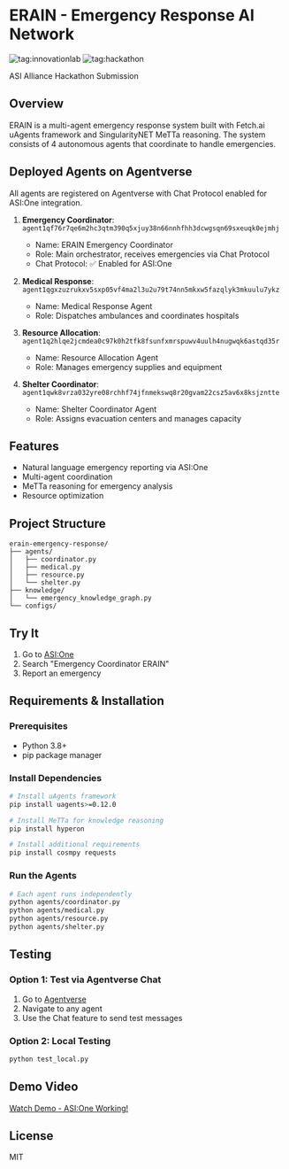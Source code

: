 # ERAIN - Emergency Response AI Network

![tag:innovationlab](https://img.shields.io/badge/innovationlab-3D8BD3)
![tag:hackathon](https://img.shields.io/badge/hackathon-5F43F1)

ASI Alliance Hackathon Submission

## Overview

ERAIN is a multi-agent emergency response system built with Fetch.ai uAgents framework and SingularityNET MeTTa reasoning. The system consists of 4 autonomous agents that coordinate to handle emergencies.

## Deployed Agents on Agentverse

All agents are registered on Agentverse with Chat Protocol enabled for ASI:One integration.

1. **Emergency Coordinator**: `agent1qf76r7qe6m2hc3qtm390q5xjuy38n66nnhfhh3dcwgsqn69sxeuqk0ejmhj`
   - Name: ERAIN Emergency Coordinator
   - Role: Main orchestrator, receives emergencies via Chat Protocol
   - Chat Protocol: ✅ Enabled for ASI:One

2. **Medical Response**: `agent1qgxzuzrukxv5sxp05vf4ma2l3u2u79t74nn5mkxw5fazqlyk3mkuulu7ykz`
   - Name: Medical Response Agent
   - Role: Dispatches ambulances and coordinates hospitals

3. **Resource Allocation**: `agent1q2hlqe2jcmdea0c97k0h2tfk8fsunfxmrspuwv4uulh4nugwqk6astqd35r`
   - Name: Resource Allocation Agent
   - Role: Manages emergency supplies and equipment

4. **Shelter Coordinator**: `agent1qwk8vrza032yre08rchhf74jfnmekswq8r20gvam22csz5av6x8ksjzntte`
   - Name: Shelter Coordinator Agent
   - Role: Assigns evacuation centers and manages capacity

## Features

- Natural language emergency reporting via ASI:One
- Multi-agent coordination
- MeTTa reasoning for emergency analysis
- Resource optimization

## Project Structure

```
erain-emergency-response/
├── agents/
│   ├── coordinator.py
│   ├── medical.py
│   ├── resource.py
│   └── shelter.py
├── knowledge/
│   └── emergency_knowledge_graph.py
└── configs/
```

## Try It

1. Go to [ASI:One](https://asi.one)
2. Search "Emergency Coordinator ERAIN"
3. Report an emergency

## Requirements & Installation

### Prerequisites
- Python 3.8+
- pip package manager

### Install Dependencies
```bash
# Install uAgents framework
pip install uagents>=0.12.0

# Install MeTTa for knowledge reasoning
pip install hyperon

# Install additional requirements
pip install cosmpy requests
```

### Run the Agents
```bash
# Each agent runs independently
python agents/coordinator.py
python agents/medical.py
python agents/resource.py
python agents/shelter.py
```

## Testing

### Option 1: Test via Agentverse Chat
1. Go to [Agentverse](https://agentverse.ai)
2. Navigate to any agent
3. Use the Chat feature to send test messages

### Option 2: Local Testing
```bash
python test_local.py
```

## Demo Video

[Watch Demo - ASI:One Working!](https://www.loom.com/share/971f6001392d46d7aef842b8560c965a)

## License

MIT
